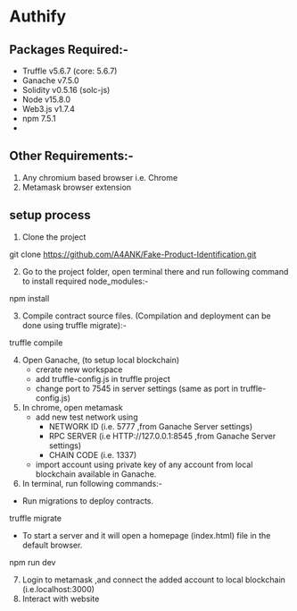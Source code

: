 # Authify
## Packages Required:-
- Truffle v5.6.7 (core: 5.6.7)
- Ganache v7.5.0
- Solidity v0.5.16 (solc-js)
- Node v15.8.0
- Web3.js v1.7.4
- npm 7.5.1
- 
## Other Requirements:-
1. Any chromium based browser i.e. Chrome 
2. Metamask browser extension

## setup process 

1. Clone the project

git clone https://github.com/A4ANK/Fake-Product-Identification.git

2. Go to the project folder, open terminal there and run following command to install required node_modules:-

npm install

3. Compile contract source files. (Compilation and deployment can be done using truffle migrate):-

truffle compile

4. Open Ganache, (to setup local blockchain)
    - crerate new workspace
    - add truffle-config.js  in truffle project 
    - change port to 7545 in server settings (same as port in truffle-config.js)
5. In chrome, open metamask 
   - add new test network using  
        - NETWORK ID (i.e. 5777 ,from Ganache Server settings) 
        - RPC SERVER (i.e HTTP://127.0.0.1:8545 ,from Ganache Server settings)
        - CHAIN CODE (i.e. 1337)
   - import account using private key of any account from local blockchain available in Ganache.
6. In terminal, run following commands:-
- Run migrations to deploy contracts.

truffle migrate


- To start a server and it will open a homepage (index.html) file in the default browser.

npm run dev 
 
7. Login to metamask ,and connect the added account to local blockchain (i.e.localhost:3000)
8. Interact with website
